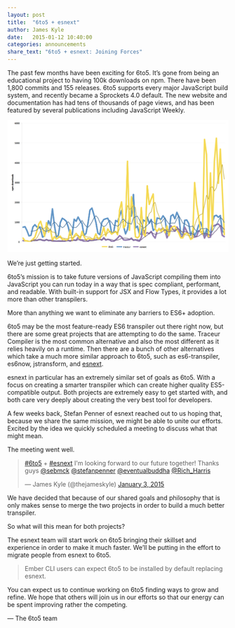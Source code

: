 ```yaml
---
layout: post
title:  "6to5 + esnext"
author: James Kyle
date:   2015-01-12 10:40:00
categories: announcements
share_text: "6to5 + esnext: Joining Forces"
---
```


The past few months have been exciting for 6to5. It’s gone from being an educational project to having 100k downloads on npm. There have been 1,800 commits and 155 releases. 6to5 supports every major JavaScript build system, and recently became a Sprockets 4.0 default. The new website and documentation has had tens of thousands of page views, and has been featured by several publications including JavaScript Weekly.

![npm downloads of 6to5, traceur, and esnext](/images/blog/2015-01-12-6to5-esnext/chart-1.png)

We’re just getting started.

6to5’s mission is to take future versions of JavaScript compiling them into JavaScript you can run today in a way that is spec compliant, performant, and readable. With built-in support for JSX and Flow Types, it provides a lot more than other transpilers.

More than anything we want to eliminate any barriers to ES6+ adoption.

6to5 may be the most feature-ready ES6 transpiler out there right now, but there are some great projects that are attempting to do the same. Traceur Compiler is the most common alternative and also the most different as it relies heavily on a runtime. Then there are a bunch of other alternatives which take a much more similar approach to 6to5, such as es6-transpiler, es6now, jstransform, and [esnext](https://esnext.github.io/esnext/).

esnext in particular has an extremely similar set of goals as 6to5. With a focus on creating a smarter transpiler which can create higher quality ES5-compatible output. Both projects are extremely easy to get started with, and both care very deeply about creating the very best tool for developers.

A few weeks back, Stefan Penner of esnext reached out to us hoping that, because we share the same mission, we might be able to unite our efforts. Excited by the idea we quickly scheduled a meeting to discuss what that might mean.

The meeting went well.

<blockquote class="twitter-tweet center-block" lang="en"><p><a href="https://twitter.com/hashtag/6to5?src=hash">#6to5</a> + <a href="https://twitter.com/hashtag/esnext?src=hash">#esnext</a> I&#39;m looking forward to our future together! Thanks guys <a href="https://twitter.com/sebmck">@sebmck</a> <a href="https://twitter.com/stefanpenner">@stefanpenner</a> <a href="https://twitter.com/eventualbuddha">@eventualbuddha</a> <a href="https://twitter.com/Rich_Harris">@Rich_Harris</a></p>&mdash; James Kyle (@thejameskyle) <a href="https://twitter.com/thejameskyle/status/551474226708766720">January 3, 2015</a></blockquote>
<script async src="//platform.twitter.com/widgets.js" charset="utf-8"></script>

We have decided that because of our shared goals and philosophy that is only makes sense to merge the two projects in order to build a much better transpiler.

So what will this mean for both projects?

The esnext team will start work on 6to5 bringing their skillset and experience in order to make it much faster. We’ll be putting in the effort to migrate people from esnext to 6to5.

> Ember CLI users can expect 6to5 to be installed by default replacing esnext.

You can expect us to continue working on 6to5 finding ways to grow and refine. We hope that others will join us in our efforts so that our energy can be spent improving rather the competing.

<p class="text-right">— The 6to5 team</p>
